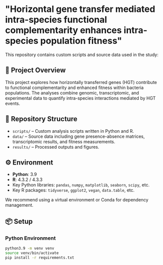 # "Horizontal gene transfer mediated intra-species functional complementarity enhances intra-species population fitness"

This repository contains custom scripts and source data used in the study:  

## 🧬 Project Overview

This project explores how horizontally transferred genes (HGT) contribute to functional complementarity and enhanced fitness within bacteria populations. The analyses combine genomic, transcriptomic, and experimental data to quantify intra-species interactions mediated by HGT events.

## 📁 Repository Structure

- `scripts/` – Custom analysis scripts written in Python and R.  
- `data/` – Source data including gene presence-absence matrices, transcriptomic results, and fitness measurements.  
- `results/` – Processed outputs and figures.  

## ⚙️ Environment

- **Python**: 3.9  
- **R**: 4.3.2 / 4.3.3  
- Key Python libraries: `pandas`, `numpy`, `matplotlib`, `seaborn`, `scipy`, etc.  
- Key R packages: `tidyverse`, `ggplot2`, `vegan`, `data.table`, etc.

We recommend using a virtual environment or Conda for dependency management.

## 📦 Setup

### Python Environment
```bash
python3.9 -m venv venv
source venv/bin/activate
pip install -r requirements.txt
